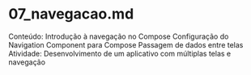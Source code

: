 # 07_navegacao.md

Conteúdo:
Introdução à navegação no Compose
Configuração do Navigation Component para Compose
Passagem de dados entre telas
Atividade:
Desenvolvimento de um aplicativo com múltiplas telas e navegação
